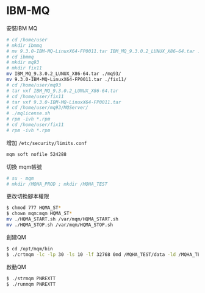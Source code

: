 # IBM-MQ

安裝IBM MQ
```Bash
# cd /home/user
# mkdir ibmmq
# mv 9.3.0-IBM-MQ-LinuxX64-FP0011.tar IBM_MQ_9.3.0.2_LUNUX_X86-64.tar ./bimmq
# cd ibmmq
# mkdir mq93
# mkdir fix11
mv IBM_MQ_9.3.0.2_LUNUX_X86-64.tar ./mq93/
mv 9.3.0-IBM-MQ-LinuxX64-FP0011.tar ./fix11/
# cd /home/user/mq93
# tar vxf IBM_MQ_9.3.0.2_LUNUX_X86-64.tar
# cd /home/user/fix11
# tar vxf 9.3.0-IBM-MQ-LinuxX64-FP0011.tar
# cd /home/user/mq93/MQServer/
# ./mqlicense.sh
# rpm -ivh *.rpm
# cd /home/user/fix11
# rpm -ivh *.rpm
```

增加 `/etc/security/limits.conf`
```Bash
mqm soft nofile 524288
```

切換 mqm帳號
```Bash
# su - mqm
# mkdir /MQHA_PROD ; mkdir /MQHA_TEST
```

更改切換腳本權限
```Bash
$ chmod 777 HQMA_ST*
$ chown mqm:mqm HQMA_ST*
mv ./HQMA_START.sh /var/mqm/HQMA_START.sh
mv ./HQMA_STOP.sh /var/mqm/HQMA_STOP.sh
```

創建QM
```Bash
$ cd /opt/mqm/bin
$ ./crtmqm -lc -lp 30 -ls 10 -lf 32768 0md /MQHA_TEST/data -ld /MQHA_TEST/log PNREXTT
```

啟動QM
```Bash
$ ./strmqm PNREXTT
$ ./runmqm PNREXTT
```



